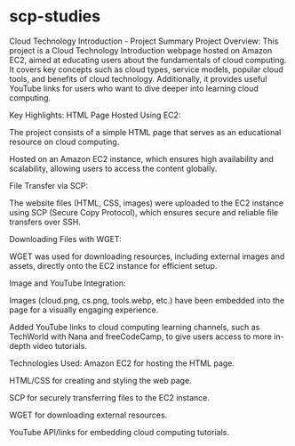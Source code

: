 # scp-studies
Cloud Technology Introduction - Project Summary
Project Overview:
This project is a Cloud Technology Introduction webpage hosted on Amazon EC2, aimed at educating users about the fundamentals of cloud computing. It covers key concepts such as cloud types, service models, popular cloud tools, and benefits of cloud technology. Additionally, it provides useful YouTube links for users who want to dive deeper into learning cloud computing.

Key Highlights:
HTML Page Hosted Using EC2:

The project consists of a simple HTML page that serves as an educational resource on cloud computing.

Hosted on an Amazon EC2 instance, which ensures high availability and scalability, allowing users to access the content globally.

File Transfer via SCP:

The website files (HTML, CSS, images) were uploaded to the EC2 instance using SCP (Secure Copy Protocol), which ensures secure and reliable file transfers over SSH.

Downloading Files with WGET:

WGET was used for downloading resources, including external images and assets, directly onto the EC2 instance for efficient setup.

Image and YouTube Integration:

Images (cloud.png, cs.png, tools.webp, etc.) have been embedded into the page for a visually engaging experience.

Added YouTube links to cloud computing learning channels, such as TechWorld with Nana and freeCodeCamp, to give users access to more in-depth video tutorials.

Technologies Used:
Amazon EC2 for hosting the HTML page.

HTML/CSS for creating and styling the web page.

SCP for securely transferring files to the EC2 instance.

WGET for downloading external resources.

YouTube API/links for embedding cloud computing tutorials.
